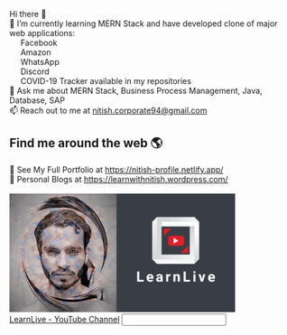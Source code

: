 Hi there 👋 </br>
🌱 I’m currently learning MERN Stack and have developed clone of major web applications:</br>
 &nbsp; &nbsp; &nbsp;Facebook</br>
 &nbsp; &nbsp; &nbsp;Amazon</br>
 &nbsp; &nbsp; &nbsp;WhatsApp</br>
 &nbsp; &nbsp; &nbsp;Discord</br>
 &nbsp; &nbsp; &nbsp;COVID-19 Tracker available in my repositories </br>
💬 Ask me about MERN Stack, Business Process Management, Java, Database, SAP</br>
📫 Reach out to me at nitish.corporate94@gmail.com</br>
## Find me around the web 🌎
💼 See My Full Portfolio at https://nitish-profile.netlify.app/</br>
📄 Personal Blogs at https://learnwithnitish.wordpress.com/</br></br>
<a href="https://www.youtube.com/channel/UCn1z0wb7dhFTnw_rrMrdaYw/videos">
<img src= "images/LearnLive2.png" width=400>
</a></br>
<a href="https://www.youtube.com/channel/UCn1z0wb7dhFTnw_rrMrdaYw/videos">LearnLive - YouTube Channel</a>
<input type="text" id="fname" name="fname"><br><br>
